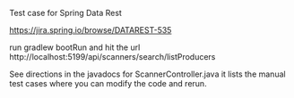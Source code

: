 
Test case for Spring Data Rest 

https://jira.spring.io/browse/DATAREST-535


run gradlew bootRun
and hit the url http://localhost:5199/api/scanners/search/listProducers

See directions in the javadocs for ScannerController.java
it lists the manual test cases where you can modify the code and rerun.

